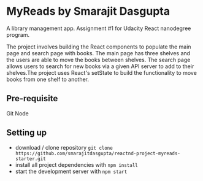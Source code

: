 # MyReads by Smarajit Dasgupta

A library management app. Assignment #1 for Udacity React nanodegree program.

The project involves building the React components to populate the main page and search page with books. The main page has three shelves and the users are able to move the books between shelves. The search page allows users to search for new books via a given API server to add to their shelves.The project uses React's setState to build the functionality to move books from one shelf to another.

## Pre-requisite

Git
Node

## Setting up

* download / clone repository `git clone https://github.com/smarajitdasgupta/reactnd-project-myreads-starter.git`
* install all project dependencies with `npm install`
* start the development server with `npm start`

